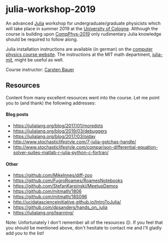 # julia-workshop-2019

An advanced [Julia](https://julialang.org/) workshop for undergraduate/graduate physicists which will take place in summer 2019 at the [University of Cologne](https://www.portal.uni-koeln.de/index.php?id=9441&L=1). Although the course is building upon [CompPhys-2019](https://github.com/trebst/compphys-2019) only rudimentary Julia knowledge should be required to follow along.

Julia installation instructions are available (in german) on the [computer physics course website](http://www.thp.uni-koeln.de/trebst/Lectures/2019-CompPhys.shtml). The instructions at the MIT math department, [julia-mit](https://github.com/mitmath/julia-mit), might be useful as well.

Course instructor: [Carsten Bauer](https://github.com/crstnbr)


## Resources

Content from many excellent resources went into the course. Let me point you to (and thank) the following addresses:

#### Blog posts
 * https://julialang.org/blog/2017/01/moredots
 * https://julialang.org/blog/2019/03/debuggers
 * https://julialang.org/blog/2017/03/piday
 * http://www.stochasticlifestyle.com/7-julia-gotchas-handle/
 * http://www.stochasticlifestyle.com/comparison-differential-equation-solver-suites-matlab-r-julia-python-c-fortran/
 
 #### Other
 * https://github.com/MikeInnes/diff-zoo
 * https://github.com/FugroRoames/RoamesNotebooks
 * https://github.com/StefanKarpinski/MeetupDemos
 * https://github.com/mitmath/1806
 * https://github.com/mitmath/18S096
 * http://ucidatascienceinitiative.github.io/IntroToJulia/
 * https://github.com/dpsanders/hands_on_julia
 * https://julialang.org/learning/


Note: Unfortunately I don't remember all of the resources 😔. If you feel that you should be mentioned above, don't hesitate to contact me and I'll gladly add you to the list!
